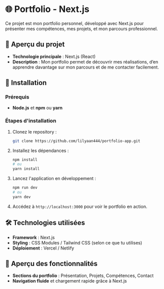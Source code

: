 # 🌐 Portfolio - Next.js

Ce projet est mon portfolio personnel, développé avec Next.js pour présenter mes compétences, mes projets, et mon parcours professionnel.

## 📄 Aperçu du projet

- **Technologie principale** : Next.js (React)
- **Description** : Mon portfolio permet de découvrir mes réalisations, d’en apprendre davantage sur mon parcours et de me contacter facilement.

## 🚀 Installation

### Prérequis
- **Node.js** et **npm** ou **yarn**

### Étapes d'installation

1. Clonez le repository :
   ```bash
   git clone https://github.com/lilyaan444/portfolio-app.git
   ```

2. Installez les dépendances :
   ```bash
   npm install
   # ou
   yarn install
   ```

3. Lancez l'application en développement :
   ```bash
   npm run dev
   # ou
   yarn dev
   ```

4. Accédez à `http://localhost:3000` pour voir le portfolio en action.

## 🛠️ Technologies utilisées

- **Framework** : Next.js
- **Styling** : CSS Modules / Tailwind CSS (selon ce que tu utilises)
- **Déploiement** : Vercel / Netlify

## 🎨 Aperçu des fonctionnalités

- **Sections du portfolio** : Présentation, Projets, Compétences, Contact
- **Navigation fluide** et chargement rapide grâce à Next.js

